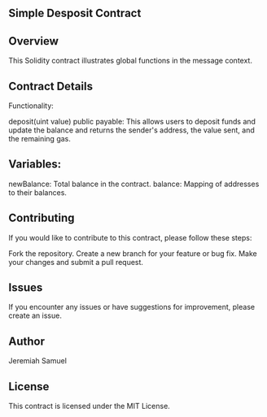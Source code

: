 ## Simple Desposit Contract

## Overview
This Solidity contract illustrates global functions in the message context. 

## Contract Details
Functionality:

deposit(uint value) public payable: This allows users to deposit funds and update the balance and returns the sender's address, the value sent, and the remaining gas.

## Variables:
newBalance: Total balance in the contract.
balance: Mapping of addresses to their balances.

## Contributing
If you would like to contribute to this contract, please follow these steps:

Fork the repository.
Create a new branch for your feature or bug fix.
Make your changes and submit a pull request.

## Issues
If you encounter any issues or have suggestions for improvement, please create an issue.

## Author
Jeremiah Samuel

## License
This contract is licensed under the MIT License.
